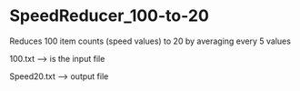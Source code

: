 # SpeedReducer_100-to-20

Reduces 100 item counts (speed values) to 20 by averaging every 5 values 

100.txt --> is the input file 

Speed20.txt --> output file 
